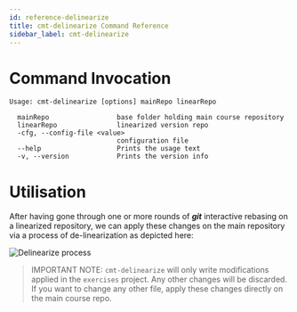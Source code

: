```yaml
---
id: reference-delinearize
title: cmt-delinearize Command Reference
sidebar_label: cmt-delinearize
---
```


# Command Invocation

```
Usage: cmt-delinearize [options] mainRepo linearRepo

  mainRepo                 base folder holding main course repository
  linearRepo               linearized version repo
  -cfg, --config-file <value>
                           configuration file
  --help                   Prints the usage text
  -v, --version            Prints the version info
```

# Utilisation

After having gone through one or more rounds of **_git_** interactive rebasing
on a linearized repository, we can apply these changes on the main
repository via a process of de-linearization as depicted here: 

![Delinearize process](https://i.imgur.com/BYlAaPh.png)

> IMPORTANT NOTE: `cmt-delinearize` will only write modifications applied
> in the `exercises` project. Any other changes will be discarded. If you
> want to change any other file, apply these changes directly on the main
> course repo.

